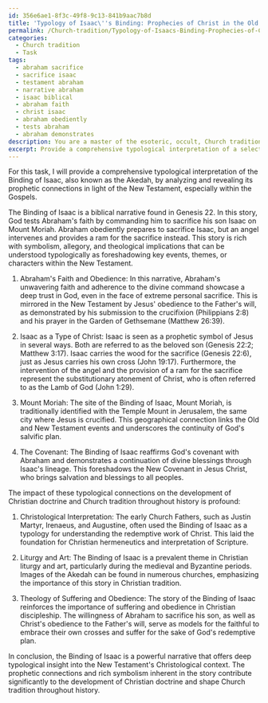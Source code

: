 ```yaml
---
id: 356e6ae1-8f3c-49f8-9c13-841b9aac7b8d
title: 'Typology of Isaac\''s Binding: Prophecies of Christ in the Old Testament'
permalink: /Church-tradition/Typology-of-Isaacs-Binding-Prophecies-of-Christ-in-the-Old-Testament/
categories:
  - Church tradition
  - Task
tags:
  - abraham sacrifice
  - sacrifice isaac
  - testament abraham
  - narrative abraham
  - isaac biblical
  - abraham faith
  - christ isaac
  - abraham obediently
  - tests abraham
  - abraham demonstrates
description: You are a master of the esoteric, occult, Church tradition, you complete tasks to the absolute best of your ability, no matter if you think you were not trained to do the task specifically, you will attempt to do it anyways, since you have performed the tasks you are given with great mastery, accuracy, and deep understanding of what is requested. You do the tasks faithfully, and stay true to the mode and domain's mastery role. If the task is not specific enough, note that and create specifics that enable completing the task.
excerpt: Provide a comprehensive typological interpretation of a selected Old Testament narrative, such as the story of Noah's Ark or the Binding of Isaac, by analyzing and revealing its prophetic connections in light of the New Testament, especially within the Gospels. Focus on the symbolic elements, allegories, and theological implications inherent in the narrative, drawing specific parallels and examples to demonstrate how it foreshadows or mirrors key events, themes, or characters within the New Testament's Christological context. Moreover, assess the impact of these typological connections on the development of Christian doctrine and Church tradition throughout history.
---
```

For this task, I will provide a comprehensive typological interpretation of the Binding of Isaac, also known as the Akedah, by analyzing and revealing its prophetic connections in light of the New Testament, especially within the Gospels.

The Binding of Isaac is a biblical narrative found in Genesis 22. In this story, God tests Abraham's faith by commanding him to sacrifice his son Isaac on Mount Moriah. Abraham obediently prepares to sacrifice Isaac, but an angel intervenes and provides a ram for the sacrifice instead. This story is rich with symbolism, allegory, and theological implications that can be understood typologically as foreshadowing key events, themes, or characters within the New Testament.

1. Abraham's Faith and Obedience: In this narrative, Abraham's unwavering faith and adherence to the divine command showcase a deep trust in God, even in the face of extreme personal sacrifice. This is mirrored in the New Testament by Jesus' obedience to the Father's will, as demonstrated by his submission to the crucifixion (Philippians 2:8) and his prayer in the Garden of Gethsemane (Matthew 26:39).

2. Isaac as a Type of Christ: Isaac is seen as a prophetic symbol of Jesus in several ways. Both are referred to as the beloved son (Genesis 22:2; Matthew 3:17). Isaac carries the wood for the sacrifice (Genesis 22:6), just as Jesus carries his own cross (John 19:17). Furthermore, the intervention of the angel and the provision of a ram for the sacrifice represent the substitutionary atonement of Christ, who is often referred to as the Lamb of God (John 1:29).

3. Mount Moriah: The site of the Binding of Isaac, Mount Moriah, is traditionally identified with the Temple Mount in Jerusalem, the same city where Jesus is crucified. This geographical connection links the Old and New Testament events and underscores the continuity of God's salvific plan.

4. The Covenant: The Binding of Isaac reaffirms God's covenant with Abraham and demonstrates a continuation of divine blessings through Isaac's lineage. This foreshadows the New Covenant in Jesus Christ, who brings salvation and blessings to all peoples.

The impact of these typological connections on the development of Christian doctrine and Church tradition throughout history is profound:

1. Christological Interpretation: The early Church Fathers, such as Justin Martyr, Irenaeus, and Augustine, often used the Binding of Isaac as a typology for understanding the redemptive work of Christ. This laid the foundation for Christian hermeneutics and interpretation of Scripture.

2. Liturgy and Art: The Binding of Isaac is a prevalent theme in Christian liturgy and art, particularly during the medieval and Byzantine periods. Images of the Akedah can be found in numerous churches, emphasizing the importance of this story in Christian tradition.

3. Theology of Suffering and Obedience: The story of the Binding of Isaac reinforces the importance of suffering and obedience in Christian discipleship. The willingness of Abraham to sacrifice his son, as well as Christ's obedience to the Father's will, serve as models for the faithful to embrace their own crosses and suffer for the sake of God's redemptive plan.

In conclusion, the Binding of Isaac is a powerful narrative that offers deep typological insight into the New Testament's Christological context. The prophetic connections and rich symbolism inherent in the story contribute significantly to the development of Christian doctrine and shape Church tradition throughout history.
